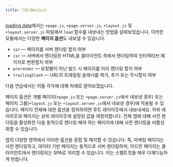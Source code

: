 ```yaml
---
title: 기본(Basics)
---
```


[loading data](/tutorial/page-data)에서는 `+page.js`, `+page.server.js`, `+layout.js` 및 `+layout.server.js` 파일에서 `load` 함수를 내보내는 방법을 살펴보았습니다. 이러한 모듈에서는 다양한 **페이지 옵션**도 내보낼 수 있습니다.

- `ssr` — 페이지를 서버 렌더링 할지 여부
- `csr` — 서버에서 렌더링된 HTML을 클라이언트 측에서 렌더링하여 인터렉티브 페이지로 변환할지 여부
- `prerender` — 요청별이 아닌 빌드 시 페이지를 미리 렌더링 할지 여부
- `trailingSlash` — URL의 트레일링 슬래시를 제거, 추가 또는 무시할지 여부 

다음 연습에서는 이들 각각에 대해 차례로 알아보겠습니다.

페이지 옵션은 개별 페이지(`+page.js` 또는 `+page.server.js`에서 내보낸 경우) 또는 페이지 그룹(`+layout.js` 또는 `+layout.server.js`에서 내보낸 경우)에 적용될 수 있습니다. 페이지 전체에 대한 옵션을 정의하려면 루트 레이아웃에서 내보내세요. 하위 레이아웃과 페이지는 상위 레이아웃에 설정된 값을 재정의합니다. 전체 앱에 대해 사전 렌더링을 활성화한 다음 동적으로 렌더링 해야 하는 페이지에 대해 사전 렌더링을 비활성화할 수 있습니다.

앱의 다양한 영역에서 이러한 옵션을 혼합 및 매치할 수 있습니다. 즉, 마케팅 페이지는 사전 렌더링하고, 데이터 기반 페이지는 동적으로 서버 렌더링하며, 어드민 페이지는 클라이언트에서 렌더링되는 SPA로 처리할 수 있습니다. 이는 스벨트킷을 매우 다재다능하게 만듭니다.
